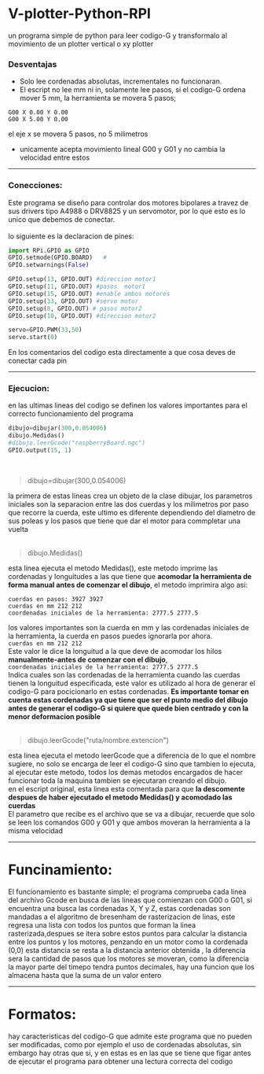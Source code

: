 # V-plotter-Python-RPI
un programa simple de python para leer codigo-G y transformalo al movimiento de un plotter vertical o xy plotter

### Desventajas
* Solo lee cordenadas absolutas, incrementales no funcionaran.
* El escript no lee mm ni in, solamente lee pasos, si el codigo-G ordena mover 5 mm, la herramienta se movera 5 pasos;<br />
 ```Gcode 
 G00 X 0.00 Y 0.00
 G00 X 5.00 Y 0.00
 ```
el eje x se movera 5 pasos, no 5 milimetros
* unicamente acepta movimiento lineal G00 y G01 y no cambia la velocidad entre estos
***
### Conecciones:
Este programa se diseño para controlar dos motores bipolares a travez de sus drivers tipo A4988 o DRV8825 y un servomotor, por lo que esto es lo unico que debemos de conectar.</br></br>
lo siguiente es la declaracion de pines:

```python
import RPi.GPIO as GPIO
GPIO.setmode(GPIO.BOARD)   #
GPIO.setwarnings(False)

GPIO.setup(13, GPIO.OUT) #direccion motor1
GPIO.setup(11, GPIO.OUT) #pasos  motor1
GPIO.setup(15, GPIO.OUT) #enable ambos motores
GPIO.setup(33, GPIO.OUT) #servo motor 
GPIO.setup(8, GPIO.OUT) # pasos motor2
GPIO.setup(10, GPIO.OUT) #direccion motor2

servo=GPIO.PWM(33,50)
servo.start(0)
```
En los comentarios del codigo esta directamente a que cosa deves de conectar cada pin
</br>
***
### Ejecucion:
en las ultimas lineas del codigo se definen los valores importantes para el correcto funcionamiento del programa
```python
dibujo=dibujar(300,0.054006)
dibujo.Medidas()
#dibujo.leerGcode("raspberryBoard.ngc")
GPIO.output(15, 1)
```
</br>

> dibujo=dibujar(300,0.054006)
 
la primera de estas lineas crea un objeto de la clase dibujar, los parametros iniciales son la separacion entre las dos cuerdas y los milimetros por paso que recorre la cuerda, este ultimo es diferente dependiendo del diametro de sus poleas y los pasos que tiene que dar el motor para commpletar una vuelta</br>
</br>
> dibujo.Medidas()

esta linea ejecuta el metodo Medidas(), este metodo imprime las cordenadas y longuitudes a las que tiene que **acomodar la herramienta de forma manual antes de comenzar el dibujo**, el metodo imprimira algo asi:</br>
```
cuerdas en pasos: 3927 3927
cuerdas en mm 212 212
coordenadas iniciales de la herramienta: 2777.5 2777.5
```
los valores importantes son la cuerda en mm y las cordenadas iniciales de la herramienta, la cuerda en pasos puedes ignorarla por ahora. </br>
`cuerdas en mm 212 212` </br>
Este valor le dice la longuitud a la que deve de acomodar los hilos **manualmente-antes de comenzar con el dibujo**, </br> 
`coordenadas iniciales de la herramienta: 2777.5 2777.5`
</br>
Indica cuales son las cordenadas de la herramienta cuando las cuerdas tienen la longuitud especificada, este valor es utilizado al hora de generar el codigo-G para pocicionarlo en estas cordenadas. **Es importante tomar en cuenta estas cordenadas ya que tiene que ser el punto medio del dibujo antes de generar el codigo-G si quiere que quede bien centrado y con la menor deformacion posible** </br>
</br>
> dibujo.leerGcode("ruta/nombre.extencion")

esta linea ejecuta el metodo leerGcode que a diferencia de lo que el nombre sugiere, no solo se encarga de leer el codigo-G sino que tambien lo ejecuta, al ejecutar este metodo, todos los demas metodos encargados de hacer funcionar toda la maquina tambien se ejecutaran creando el dibujo.</br>
en el escript original, esta linea esta comentada para que **la descomente despues de haber ejecutado el metodo Medidas() y acomodado las cuerdas**</br>
El parametro que recibe es el archivo que se va a dibujar, recuerde que solo se leen los comandos G00 y G01 y que ambos moveran la herramienta a la misma velocidad 
***
# Funcinamiento:
El funcionamiento es bastante simple; el programa comprueba cada linea del archivo Gcode en busca de las lineas que comienzan con G00 o G01, si encuentra una busca las cordenadas X, Y y Z, estas cordenadas son mandadas a el algoritmo de bresenham de rasterizacion de linas, este regresa una lista con todos los puntos que forman la linea rasterizada,despues se itera sobre estos puntos para calcular la distancia entre los puntos y los motores, penzando en un motor como la cordenada (0,0) esta distancia se resta a la distancia anterior obtenida , la diferencia sera la cantidad de pasos que los motores se moveran, como la diferencia la mayor parte del timepo tendra puntos decimales, hay una funcion que los almacena hasta que la suma de un valor entero
***
# Formatos:
hay caracteristicas del codigo-G que admite este programa que no pueden ser modificadas, como por ejemplo el uso de cordenadas absolutas, sin embargo hay otras que si, y en estas es en las que se tiene que figar antes de ejecutar el programa para obtener una lectura correcta del codigo</br>
